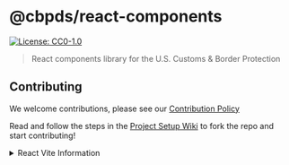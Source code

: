 # @cbpds/react-components

[![License: CC0-1.0](https://img.shields.io/badge/License-CC0_1.0-lightgrey.svg)](/LICENSE)

> React components library for the U.S. Customs & Border Protection

## Contributing

We welcome contributions, please see our [Contribution Policy](https://github.com/US-CBP/open-source-policy/blob/master/CONTRIBUTING.md)

Read and follow the steps in the [Project Setup Wiki](https://github.com/US-CBP/design-system/wiki/Project-Setup) to fork the repo and start contributing!

<details>
  <summary>React Vite Information</summary>

  - [@vitejs/plugin-react](https://github.com/vitejs/vite-plugin-react/blob/main/packages/plugin-react/README.md) uses [Babel](https://babeljs.io/) for Fast Refresh
  - [@vitejs/plugin-react-swc](https://github.com/vitejs/vite-plugin-react-swc) uses [SWC](https://swc.rs/) for Fast Refresh
</details>